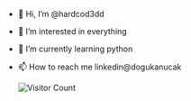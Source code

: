 - 👋 Hi, I’m @hardcod3dd
- 👀 I’m interested in everything
- 🌱 I’m currently learning python
- 📫 How to reach me linkedin@dogukanucak

     ![Visitor Count](https://profile-counter.glitch.me/hardcod3dd/count.svg)
<!---
hardcod3dd/hardcod3dd is a ✨ special ✨ repository because its `README.md` (this file) appears on your GitHub profile.
You can click the Preview link to take a look at your changes.
--->
